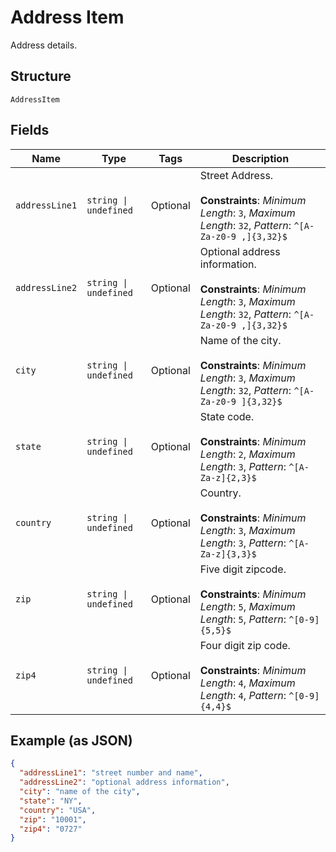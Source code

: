 
# Address Item

Address details.

## Structure

`AddressItem`

## Fields

| Name | Type | Tags | Description |
|  --- | --- | --- | --- |
| `addressLine1` | `string \| undefined` | Optional | Street Address.<br><br>**Constraints**: *Minimum Length*: `3`, *Maximum Length*: `32`, *Pattern*: `^[A-Za-z0-9 ,]{3,32}$` |
| `addressLine2` | `string \| undefined` | Optional | Optional address information.<br><br>**Constraints**: *Minimum Length*: `3`, *Maximum Length*: `32`, *Pattern*: `^[A-Za-z0-9 ,]{3,32}$` |
| `city` | `string \| undefined` | Optional | Name of the city.<br><br>**Constraints**: *Minimum Length*: `3`, *Maximum Length*: `32`, *Pattern*: `^[A-Za-z0-9 ]{3,32}$` |
| `state` | `string \| undefined` | Optional | State code.<br><br>**Constraints**: *Minimum Length*: `2`, *Maximum Length*: `3`, *Pattern*: `^[A-Za-z]{2,3}$` |
| `country` | `string \| undefined` | Optional | Country.<br><br>**Constraints**: *Minimum Length*: `3`, *Maximum Length*: `3`, *Pattern*: `^[A-Za-z]{3,3}$` |
| `zip` | `string \| undefined` | Optional | Five digit zipcode.<br><br>**Constraints**: *Minimum Length*: `5`, *Maximum Length*: `5`, *Pattern*: `^[0-9]{5,5}$` |
| `zip4` | `string \| undefined` | Optional | Four digit zip code.<br><br>**Constraints**: *Minimum Length*: `4`, *Maximum Length*: `4`, *Pattern*: `^[0-9]{4,4}$` |

## Example (as JSON)

```json
{
  "addressLine1": "street number and name",
  "addressLine2": "optional address information",
  "city": "name of the city",
  "state": "NY",
  "country": "USA",
  "zip": "10001",
  "zip4": "0727"
}
```

